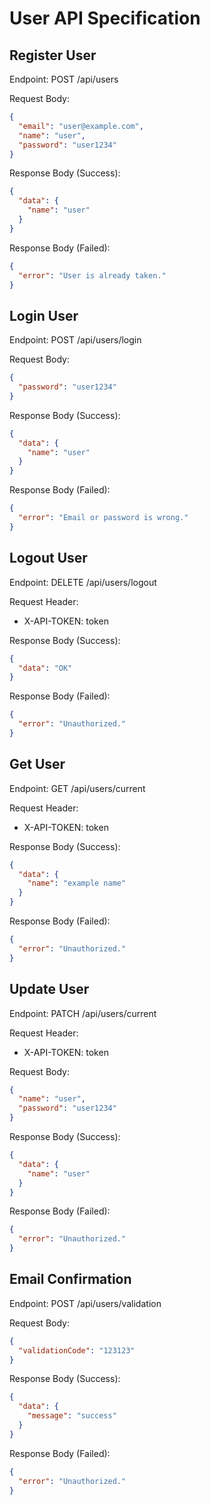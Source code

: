 # User API Specification

## Register User

Endpoint: POST /api/users

Request Body:

```json
{
  "email": "user@example.com",
  "name": "user",
  "password": "user1234"
}
```

Response Body (Success):

```json
{
  "data": {
    "name": "user"
  }
}
```

Response Body (Failed):

```json
{
  "error": "User is already taken."
}
```

## Login User

Endpoint: POST /api/users/login

Request Body:

```json
{
  "password": "user1234"
}
```

Response Body (Success):

```json
{
  "data": {
    "name": "user"
  }
}
```

Response Body (Failed):

```json
{
  "error": "Email or password is wrong."
}
```

## Logout User

Endpoint: DELETE /api/users/logout

Request Header:

- X-API-TOKEN: token

Response Body (Success):

```json
{
  "data": "OK"
}
```

Response Body (Failed):

```json
{
  "error": "Unauthorized."
}
```

## Get User

Endpoint: GET /api/users/current

Request Header:

- X-API-TOKEN: token

Response Body (Success):

```json
{
  "data": {
    "name": "example name"
  }
}
```

Response Body (Failed):

```json
{
  "error": "Unauthorized."
}
```

## Update User

Endpoint: PATCH /api/users/current

Request Header:

- X-API-TOKEN: token

Request Body:

```json
{
  "name": "user",
  "password": "user1234"
}
```

Response Body (Success):

```json
{
  "data": {
    "name": "user"
  }
}
```

Response Body (Failed):

```json
{
  "error": "Unauthorized."
}
```

## Email Confirmation

Endpoint: POST /api/users/validation

Request Body:

```json
{
  "validationCode": "123123"
}
```

Response Body (Success):

```json
{
  "data": {
    "message": "success"
  }
}
```

Response Body (Failed):

```json
{
  "error": "Unauthorized."
}
```

